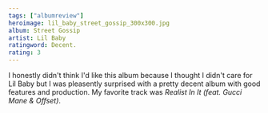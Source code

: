 ```yaml
---
tags: ["albumreview"]
heroimage: lil_baby_street_gossip_300x300.jpg
album: Street Gossip
artist: Lil Baby
ratingword: Decent.
rating: 3
---
```


I honestly didn't think I'd like this album because I thought I didn't care for
Lil Baby but I was pleasently surprised with a pretty decent album with good
features and production. My favorite track was _Realist In It (feat. Gucci Mane
&amp; Offset)_.
